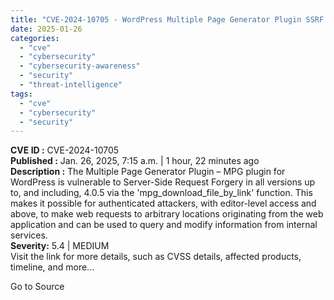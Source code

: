 ```yaml
---
title: "CVE-2024-10705 - WordPress Multiple Page Generator Plugin SSRF Vulnerability"
date: 2025-01-26
categories: 
  - "cve"
  - "cybersecurity"
  - "cybersecurity-awareness"
  - "security"
  - "threat-intelligence"
tags: 
  - "cve"
  - "cybersecurity"
  - "security"
---
```


**CVE ID :** CVE-2024-10705  
**Published :** Jan. 26, 2025, 7:15 a.m. | 1 hour, 22 minutes ago  
**Description :** The Multiple Page Generator Plugin – MPG plugin for WordPress is vulnerable to Server-Side Request Forgery in all versions up to, and including, 4.0.5 via the 'mpg\_download\_file\_by\_link' function. This makes it possible for authenticated attackers, with editor-level access and above, to make web requests to arbitrary locations originating from the web application and can be used to query and modify information from internal services.  
**Severity:** 5.4 | MEDIUM  
Visit the link for more details, such as CVSS details, affected products, timeline, and more...

Go to Source
